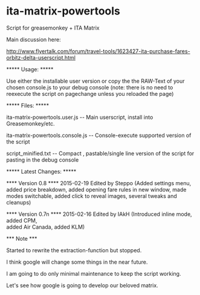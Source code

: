 ita-matrix-powertools
=====================
Script for greasemonkey + ITA Matrix

Main discussion here:

http://www.flyertalk.com/forum/travel-tools/1623427-ita-purchase-fares-orbitz-delta-userscript.html

***** Usage: *****

Use either the installable user version or copy the the RAW-Text of your chosen console.js to your debug console (note: there is no need to reexecute the script on pagechange unless you reloaded the page)

***** Files: *****

ita-matrix-powertools.user.js -- Main userscript, install into Greasemonkey/etc.

ita-matrix-powertools.console.js -- Console-execute supported version of the script

script_minified.txt --  Compact , pastable/single line version of the script for pasting in the debug console

***** Latest Changes: *****

**** Version 0.8 ****
2015-02-19 Edited by Steppo (Added settings menu,
                                added price breakdown,
                                added opening fare rules in new window,
                                made modes switchable,
                                added click to reveal images,
                                several tweaks and cleanups)

**** Version 0.7n ****
2015-02-16 Edited by IAkH   (Introduced inline mode,
                                added CPM,  
                                added Air Canada,
                                added KLM)

*** Note ***

Started to rewrite the extraction-function but stopped.

I think google will change some things in the near future.

I am going to do only minimal maintenance to keep the script working.

Let's see how google is going to develop our beloved matrix.
